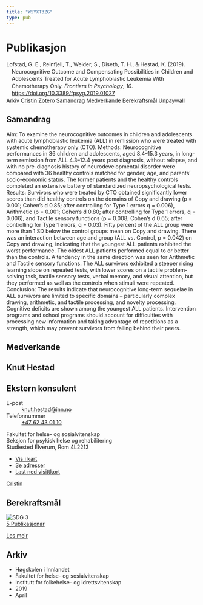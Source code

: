 ```yaml
---
title: "W5YXT3ZG"
type: pub
---
```

<h1>Publikasjon</h1>
<article id="csl-bib-container-W5YXT3ZG" class="csl-bib-container">
  <div class="csl-bib-body" style="line-height: 1.35; padding-left: 1em; text-indent:-1em;">
  <div class="csl-entry">Lofstad, G. E., Reinfjell, T., Weider, S., Diseth, T. H., &amp; Hestad, K. (2019). Neurocognitive Outcome and Compensating Possibilities in Children and Adolescents Treated for Acute Lymphoblastic Leukemia With Chemotherapy Only. <i>Frontiers in Psychology</i>, <i>10</i>. <a href="https://doi.org/10.3389/fpsyg.2019.01027">https://doi.org/10.3389/fpsyg.2019.01027</a></div>
</div>
  <div class="csl-bib-buttons">
    <a href="#taxonomy-article-W5YXT3ZG" class="csl-bib-button">Arkiv</a>
    <a href="https://app.cristin.no/results/show.jsf?id=1693683" alt="Cristin URL" class="csl-bib-button">Cristin</a>
    <a href="http://zotero.org/groups/5402882/items/W5YXT3ZG" alt="Zotero URL" class="csl-bib-button">Zotero</a>
    <a href="#abstract-article-W5YXT3ZG" class="csl-bib-button">Samandrag</a>
    <a href="#contributors-article-W5YXT3ZG" class="csl-bib-button">Medverkande</a>
    <a href="#sdg-article-W5YXT3ZG" class="csl-bib-button">Berekraftsmål</a>
    <a href="https://www.frontiersin.org/articles/10.3389/fpsyg.2019.01027/pdf" class="csl-bib-button">Unpaywall</a>
  </div>
  <div id="csl-bib-meta-container-W5YXT3ZG"></div>
</article>
<div id="csl-bib-meta-W5YXT3ZG" class="csl-bib-meta">
  <article id="abstract-article-W5YXT3ZG" class="abstract-article">
    <h1>Samandrag</h1>
    Aim: To examine the neurocognitive outcomes in children and adolescents with acute lymphoblastic leukemia (ALL) in remission who were treated with systemic chemotherapy only (CTO). Methods: Neurocognitive performances in 36 children and adolescents, aged 8.4–15.3 years, in long-term remission from ALL 4.3–12.4 years post diagnosis, without relapse, and with no pre-diagnosis history of neurodevelopmental disorder were compared with 36 healthy controls matched for gender, age, and parents’ socio-economic status. The former patients and the healthy controls completed an extensive battery of standardized neuropsychological tests. Results: Survivors who were treated by CTO obtained significantly lower scores than did healthy controls on the domains of Copy and drawing (p = 0.001; Cohen’s d 0.85; after controlling for Type 1 errors q = 0.006), Arithmetic (p = 0.001; Cohen’s d 0.80; after controlling for Type 1 errors, q = 0.006), and Tactile sensory functions (p = 0.008; Cohen’s d 0.65; after controlling for Type 1 errors, q = 0.03). Fifty percent of the ALL group were more than 1 SD below the control groups mean on Copy and drawing. There was an interaction between age and group (ALL vs. Control, p = 0.042) on Copy and drawing, indicating that the youngest ALL patients exhibited the worst performance. The oldest ALL patients performed equal to or better than the controls. A tendency in the same direction was seen for Arithmetic and Tactile sensory functions. The ALL survivors exhibited a steeper rising learning slope on repeated tests, with lower scores on a tactile problem-solving task, tactile sensory tests, verbal memory, and visual attention, but they performed as well as the controls when stimuli were repeated. Conclusion: The results indicate that neurocognitive long-term sequelae in ALL survivors are limited to specific domains – particularly complex drawing, arithmetic, and tactile processing, and novelty processing. Cognitive deficits are shown among the youngest ALL patients. Intervention programs and school programs should account for difficulties with processing new information and taking advantage of repetitions as a strength, which may prevent survivors from falling behind their peers.
  </article>
  <article id="contributors-article-W5YXT3ZG" class="contributors-article">
    <h1>Medverkande</h1>
    <div class="personas"> <div class="vrtx-hinn-person-card"> <div class="photo"> <i class="lar la-user-circle missing-person"></i> </div> <div class="info"> <hgroup><h1>Knut Hestad</h1> <h2>Ekstern konsulent</h2> </hgroup><dl> <dt>E-post</dt> <dd> <a href="mailto:knut.hestad@inn.no">knut.hestad@inn.no</a> </dd> <dt>Telefonnummer</dt> <dd><a href="tel:+4762430110"> +47 62 43 01 10 </a></dd> </dl> <p> Fakultet for helse- og sosialvitenskap<br> Seksjon for psykisk helse og rehabilitering<br> Studiested Elverum, Rom 4L2213 </p> <ul class="vrtx-hinn-links"> <li><a href="https://www.google.com/maps?q=60.88177,11.53669">Vis i kart</a></li> <li><a href="https://www.inn.no/finn-en-ansatt/knut-hestad.html#vrtx-hinn-addresses">Se adresser</a></li> <li><a href="https://www.inn.no/finn-en-ansatt/knut-hestad.html?vrtx=vcf">Last ned visittkort</a></li> </ul> </div> </div> <a href="https://app.cristin.no/persons/show.jsf?id=43557" alt="Cristin URL" class="personas-cristin">Cristin</a> </div>
  </article>
  <article id="sdg-article-W5YXT3ZG" class="sdg-article">
    <h1>Berekraftsmål</h1>
    <div class="sdg-container"><div id="sdg3" class="sdg"> <img src="{{< params subfolder >}}images/sdg/sdg03_no.png" class="image" alt="SDG 3"> <div class="sdg-overlay"> <a href="{{< params subfolder >}}no/archive/?sdg=3#archive" class="sdg-publication-count"><span>5</span> Publikasjonar</a> <p><a href="NA" class="sdg-read-more">Les meir</a></p> </div> </div></div>
  </article>
  <article id="taxonomy-article-W5YXT3ZG" class="taxonomy-article">
    <h1>Arkiv</h1>
    <ul>
      <li>Høgskolen i Innlandet</li>
      <li>Fakultet for helse- og sosialvitenskap</li>
      <li>Institutt for folkehelse- og idrettsvitenskap</li>
      <li>2019</li>
      <li>April</li>
    </ul>
  </article>
</div>
